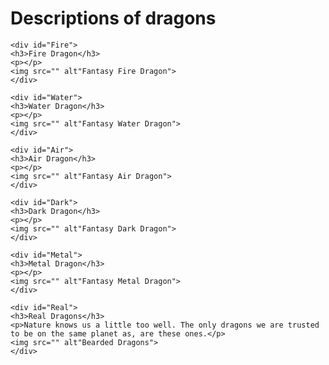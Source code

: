<!DOCTYPE html>
<html>
  <head>
    <link rel="stylesheet" href="style.css">
  </head>
  
  <body>
    <h1>Descriptions of dragons</h1>
    
    <div id="Fire">
    <h3>Fire Dragon</h3>
    <p></p>
    <img src="" alt"Fantasy Fire Dragon">
    </div>
    
    <div id="Water">
    <h3>Water Dragon</h3>
    <p></p>
    <img src="" alt"Fantasy Water Dragon">
    </div>
    
    <div id="Air">
    <h3>Air Dragon</h3>
    <p></p>
    <img src="" alt"Fantasy Air Dragon">
    </div>
    
    <div id="Dark">
    <h3>Dark Dragon</h3>
    <p></p>
    <img src="" alt"Fantasy Dark Dragon">
    </div>
    
    <div id="Metal">
    <h3>Metal Dragon</h3>
    <p></p>
    <img src="" alt"Fantasy Metal Dragon">
    </div>
    
    <div id="Real">
    <h3>Real Dragons</h3>
    <p>Nature knows us a little too well. The only dragons we are trusted to be on the same planet as, are these ones.</p>
    <img src="" alt"Bearded Dragons">
    </div>
    
  </body>
</html>
